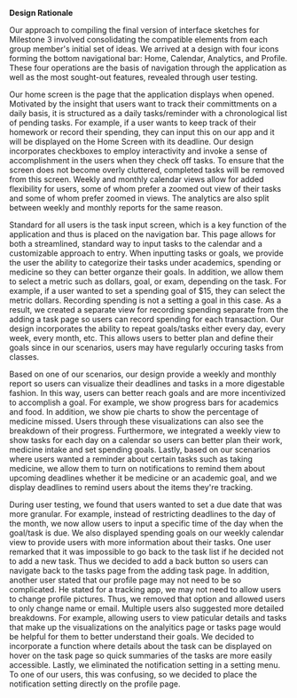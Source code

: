 **Design Rationale**

Our approach to compiling the final version of interface sketches for Milestone 3 involved consolidating the compatible elements from each group member's initial set of ideas. We arrived at a design with four icons forming the bottom navigational bar: Home, Calendar, Analytics, and Profile. These four operations are the basis of navigation through the application as well as the most sought-out features, revealed through user testing. 

Our home screen is the page that the application displays when opened. Motivated by the insight that users want to track their committments on a daily basis, it is structured as a daily tasks/reminder with a chronological list of pending tasks. For example, if a user wants to keep track of their homework or record their spending, they can input this on our app and it will be displayed on the Home Screen with its deadline. Our design incorporates checkboxes to employ interactivity and invoke a sense of accomplishment in the users when they check off tasks. To ensure that the screen does not become overly cluttered, completed tasks will be removed from this screen. Weekly and monthly calendar views allow for added flexibility for users, some of whom prefer a zoomed out view of their tasks and some of whom prefer zoomed in views. The analytics are also split between weekly and monthly reports for the same reason.

Standard for all users is the task input screen, which is a key function of the application and thus is placed on the navigation bar. This page allows for both a streamlined, standard way to input tasks to the calendar and a customizable approach to entry. When inputting tasks or goals, we provide the user the ability to categorize their tasks under academics, spending or medicine so they can better organze their goals. In addition, we allow them to select a metric such as dollars, goal, or exam, depending on the task. For example, if a user wanted to set a spending goal of $15, they can select the metric dollars. Recording spending is not a setting a goal in this case. As a result, we created a separate view for recording spending separate from the adding a task page so users can record spending for each transaction.  Our design incorporates the ability to repeat goals/tasks either every day, every week, every month, etc. This allows users to better plan and define their goals since in our scenarios, users may have regularly occuring tasks from classes.

Based on one of our scenarios, our design provide a weekly and monthly report so users can visualize their deadlines and tasks in a more digestable fashion. In this way, users can better reach goals and are more incentivized to accomplish a goal. For example, we show progress bars for academics and food. In addition, we show pie charts to show the percentage of medicine missed. Users through these visualizations can also see the breakdown of their progress. Furthermore, we integrated a weekly view to show tasks for each day on a calendar so users can better plan their work, medicine intake and set spending goals. Lastly, based on our scenarios where users wanted a reminder about certain tasks such as taking medicine, we allow them to turn on notifications to remind them about upcoming deadlines whether it be medicine or an academic goal, and we display deadlines to remind users about the items they're tracking.

During user testing, we found that users wanted to set a due date that was more granular. For example, instead of restricting deadlines to the day of the month, we now allow users to input a specific time of the day when the goal/task is due. We also displayed spending goals on our weekly calendar view to provide users with more information about their tasks. One user remarked that it was impossible to go back to the task list if he decided not to add a new task. Thus we decided to add a back button so users can navigate back to the tasks page from the adding task page. In addition, another user stated that our profile page may not need to be so complicated. He stated for a tracking app, we may not need to allow users to change profile pictures. Thus, we removed that option and allowed users to only change name or email. Multiple users also suggested more detailed breakdowns. For example, allowing users to view paticular details and tasks that make up the visualizations on the analyitics page or tasks page would be helpful for them to better understand their goals. We decided to incorporate a function where details about the task can be displayed on hover on the task page so quick summaries of the tasks are more easily accessible. Lastly, we eliminated the notification setting in a setting menu. To one of our users, this was confusing, so we decided to place the notification setting directly on the profile page.